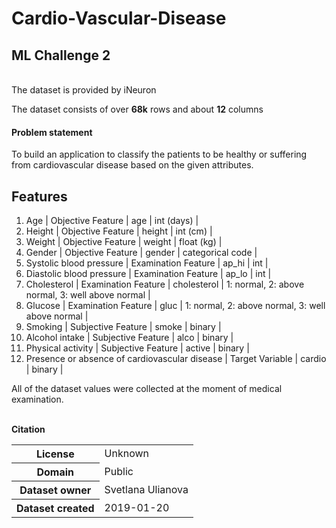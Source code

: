 # Cardio-Vascular-Disease

<h2>ML Challenge 2</h2><br>
The dataset is provided by iNeuron<br>


The dataset consists of over <strong>68k</strong> rows and about <strong>12</strong> columns<br>

<h4>Problem statement</h4>
To build an application to classify the patients to be healthy or suffering from cardiovascular disease based on the given attributes.<br>

<h2>Features</h2>
<ol>
  <li>Age | Objective Feature | age | int (days) |</li>
  <li>Height | Objective Feature | height | int (cm) |</li>
  <li>Weight | Objective Feature | weight | float (kg) |</li>
  <li>Gender | Objective Feature | gender | categorical code |</li>
  <li>Systolic blood pressure | Examination Feature | ap_hi | int |</li>
  <li>Diastolic blood pressure | Examination Feature | ap_lo | int |</li>
  <li>Cholesterol | Examination Feature | cholesterol | 1: normal, 2: above normal, 3: well above normal |</li>
  <li>Glucose | Examination Feature | gluc | 1: normal, 2: above normal, 3: well above normal |</li>
  <li>Smoking | Subjective Feature | smoke | binary |</li>
  <li>Alcohol intake | Subjective Feature | alco | binary |</li>
  <li>Physical activity | Subjective Feature | active | binary |</li>
  <li>Presence or absence of cardiovascular disease | Target Variable | cardio | binary |</li>
</ol>

All of the dataset values were collected at the moment of medical examination.<br> <br>


<strong>Citation</strong><br>
<table>
  <tr>
    <th>License</th>
    <td>Unknown</td>
  </tr>
  <tr>
    <th>Domain</th>
    <td>Public</td>
  </tr>
  <tr>
    <th>Dataset owner</th>
    <td>Svetlana Ulianova</td>
  </tr>
  <tr>
    <th>Dataset created</th>
    <td>2019-01-20</td>
  </tr>
</table>
